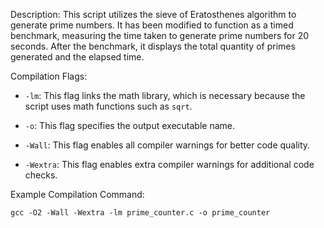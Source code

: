 

Description:
This script utilizes the sieve of Eratosthenes algorithm to generate prime numbers. It has been modified to function as a timed benchmark, measuring the time taken to generate prime numbers for 20 seconds. After the benchmark, it displays the total quantity of primes generated and the elapsed time.

Compilation Flags:
- `-lm`: This flag links the math library, which is necessary because the script uses math functions such as `sqrt`.

- `-o`: This flag specifies the output executable name.
- `-Wall`: This flag enables all compiler warnings for better code quality.
- `-Wextra`: This flag enables extra compiler warnings for additional code checks.

Example Compilation Command:
```
gcc -O2 -Wall -Wextra -lm prime_counter.c -o prime_counter
```


